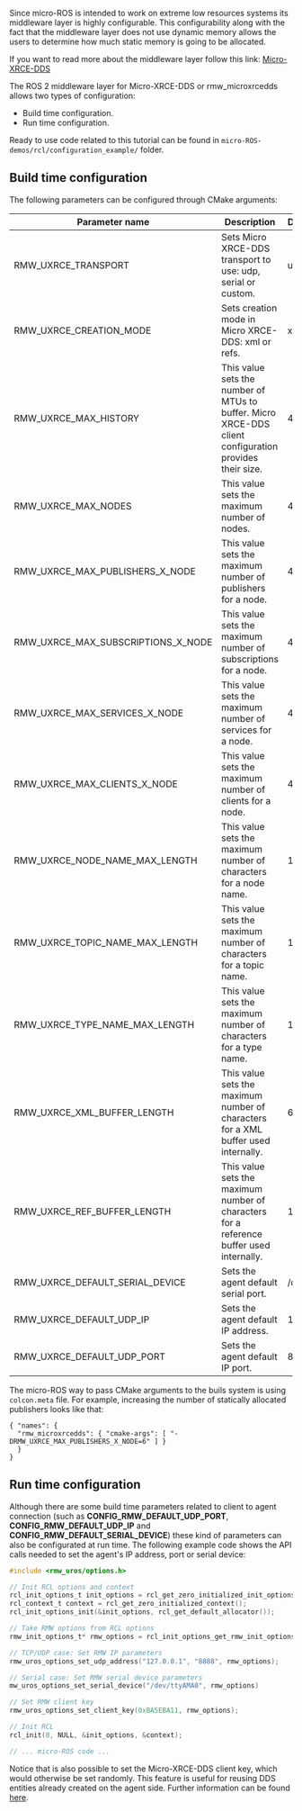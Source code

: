 Since micro-ROS is intended to work on extreme low resources systems its middleware layer is highly configurable. This configurability along with the fact that the middleware layer does not use dynamic memory allows the users to determine how much static memory is going to be allocated.

If you want to read more about the middleware layer follow this link: [Micro-XRCE-DDS](https://micro-xrce-dds.readthedocs.io/en/latest/)

The ROS 2 middleware layer for Micro-XRCE-DDS or rmw_microxrcedds allows two types of configuration:
- Build time configuration.
- Run time configuration.

Ready to use code related to this tutorial can be found in `micro-ROS-demos/rcl/configuration_example/` folder.

## Build time configuration

The following parameters can be configured through CMake arguments:

<!-- TODO: Related errors (FAQ) -->

| Parameter name | Description |  Default value |
| - | - | - |
| RMW_UXRCE_TRANSPORT | Sets Micro XRCE-DDS transport to use: udp, serial or custom. | udp |
| RMW_UXRCE_CREATION_MODE | Sets creation mode in Micro XRCE-DDS: xml or refs. | xml |
| RMW_UXRCE_MAX_HISTORY | This value sets the number of MTUs to buffer. Micro XRCE-DDS client configuration provides their size. | 4 |
| RMW_UXRCE_MAX_NODES | This value sets the maximum number of nodes. | 4 |
| RMW_UXRCE_MAX_PUBLISHERS_X_NODE | This value sets the maximum number of publishers for a node. | 4 |
| RMW_UXRCE_MAX_SUBSCRIPTIONS_X_NODE | This value sets the maximum number of subscriptions for a node. | 4 |
| RMW_UXRCE_MAX_SERVICES_X_NODE | This value sets the maximum number of services for a node. | 4 |
| RMW_UXRCE_MAX_CLIENTS_X_NODE | This value sets the maximum number of clients for a node. | 4 |
| RMW_UXRCE_NODE_NAME_MAX_LENGTH | This value sets the maximum number of characters for a node name. | 128 |
| RMW_UXRCE_TOPIC_NAME_MAX_LENGTH | This value sets the maximum number of characters for a topic name. | 100 |
| RMW_UXRCE_TYPE_NAME_MAX_LENGTH | This value sets the maximum number of characters for a type name. | 128 |
| RMW_UXRCE_XML_BUFFER_LENGTH | This value sets the maximum number of characters for a XML buffer used internally. | 600 |
| RMW_UXRCE_REF_BUFFER_LENGTH | This value sets the maximum number of characters for a reference buffer used internally. | 100 |
| RMW_UXRCE_DEFAULT_SERIAL_DEVICE | Sets the agent default serial port. | /dev/ttyAMA0 |
| RMW_UXRCE_DEFAULT_UDP_IP | Sets the agent default IP address. | 127.0.0.1 |
| RMW_UXRCE_DEFAULT_UDP_PORT | Sets the agent default IP port. | 8888 |

The micro-ROS way to pass CMake arguments to the buils system is using `colcon.meta` file. For example, increasing the number of statically allocated publishers looks like that:

```
{ "names": {
  "rmw_microxrcedds": { "cmake-args": [ "-DRMW_UXRCE_MAX_PUBLISHERS_X_NODE=6" ] }
  }
}
```

## Run time configuration

Although there are some build time parameters related to client to agent connection (such as **CONFIG_RMW_DEFAULT_UDP_PORT**, **CONFIG_RMW_DEFAULT_UDP_IP** and **CONFIG_RMW_DEFAULT_SERIAL_DEVICE**) these kind of parameters can also be configurated at run time. The following example code shows the API calls needed to set the agent's IP address, port or serial device:

```c 
#include <rmw_uros/options.h>

// Init RCL options and context
rcl_init_options_t init_options = rcl_get_zero_initialized_init_options();
rcl_context_t context = rcl_get_zero_initialized_context();
rcl_init_options_init(&init_options, rcl_get_default_allocator());

// Take RMW options from RCL options
rmw_init_options_t* rmw_options = rcl_init_options_get_rmw_init_options(&init_options);

// TCP/UDP case: Set RMW IP parameters
rmw_uros_options_set_udp_address("127.0.0.1", "8888", rmw_options);

// Serial case: Set RMW serial device parameters
mw_uros_options_set_serial_device("/dev/ttyAMA0", rmw_options)

// Set RMW client key
rmw_uros_options_set_client_key(0xBA5EBA11, rmw_options);

// Init RCL
rcl_init(0, NULL, &init_options, &context);

// ... micro-ROS code ...
```

Notice that is also possible to set the Micro-XRCE-DDS client key, which would otherwise be set randomly. This feature is useful for reusing DDS entities already created on the agent side. Further information can be found [here](https://micro-xrce-dds.readthedocs.io/en/latest/deployment.html#configurate-the-publisher).

